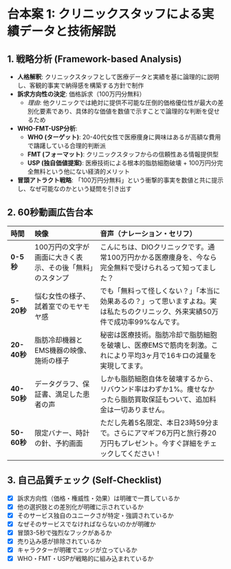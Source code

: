 # 台本案 1: クリニックスタッフによる実績データと技術解説

## 1. 戦略分析 (Framework-based Analysis)

* **人格解釈**: クリニックスタッフとして医療データと実績を基に論理的に説明し、客観的事実で納得感を構築する方針で制作
* **訴求方向性の決定**: 価格訴求（100万円分無料）
    * *理由*: 他クリニックでは絶対に提供不可能な圧倒的価格優位性が最大の差別化要素であり、具体的な価値を数値で示すことで論理的な判断を促せるため
* **WHO-FMT-USP分析**:
    * **WHO (ターゲット)**: 20-40代女性で医療痩身に興味はあるが高額な費用で躊躇している合理的判断派
    * **FMT (フォーマット)**: クリニックスタッフからの信頼性ある情報提供型
    * **USP (独自価値提案)**: 医療技術による根本的脂肪細胞破壊 + 100万円分完全無料という他にない経済的メリット
* **冒頭アトラクト戦略**: 「100万円分無料」という衝撃的事実を数値と共に提示し、なぜ可能なのかという疑問を引き出す

## 2. 60秒動画広告台本

| 時間      | 映像                               | 音声（ナレーション・セリフ）                               | 
| :-------- | :--------------------------------- | :--------------------------------------------------------- |
| **0-5秒** | 100万円の文字が画面に大きく表示、その後「無料」のスタンプ | こんにちは、DIOクリニックです。通常100万円かかる医療痩身を、今なら完全無料で受けられるって知ってました？ |
| **5-20秒**| 悩む女性の様子、試着室でのモヤモヤ感 | でも「無料って怪しくない？」「本当に効果あるの？」って思いますよね。実は私たちのクリニック、外来実績50万件で成功率99%なんです。 |
| **20-40秒**| 脂肪冷却機器とEMS機器の映像、施術の様子 | 秘密は医療技術。脂肪冷却で脂肪細胞を破壊し、医療EMSで筋肉を刺激。これにより平均3ヶ月で16キロの減量を実現してます。 |
| **40-50秒**| データグラフ、保証書、満足した患者の声 | しかも脂肪細胞自体を破壊するから、リバウンド率はわずか1%。痩せなかったら脂肪買取保証もついて、追加料金は一切ありません。 |
| **50-60秒**| 限定バナー、時計の針、予約画面 | ただし先着5名限定、本日23時59分まで。さらにアマギフ6万円と旅行券20万円もプレゼント。今すぐ詳細をチェックしてください！ |

## 3. 自己品質チェック (Self-Checklist)

- [x] 訴求方向性（価格・権威性・効果）は明確で一貫しているか
- [x] 他の選択肢との差別化が明確に示されているか
- [x] そのサービス独自のユニークさが特定・強調されているか
- [x] なぜそのサービスでなければならないのかが明確か
- [x] 冒頭3-5秒で強烈なフックがあるか
- [x] 売り込み感が排除されているか
- [x] キャラクターが明確でエッジが立っているか
- [x] WHO・FMT・USPが戦略的に組み込まれているか